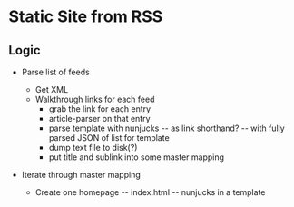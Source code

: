 # Static Site from RSS

## Logic

- Parse list of feeds

  - Get XML
  - Walkthrough links for each feed
    - grab the link for each entry
    - article-parser on that entry
    - parse template with nunjucks -- as link shorthand? -- with fully parsed JSON of list for template
    - dump text file to disk(?)
    - put title and sublink into some master mapping

- Iterate through master mapping
  - Create one homepage -- index.html -- nunjucks in a template
